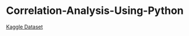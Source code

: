 # Correlation-Analysis-Using-Python


[Kaggle Dataset
](https://www.kaggle.com/datasets/danielgrijalvas/movies)
